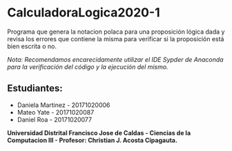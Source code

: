 # CalculadoraLogica2020-1

 Programa que genera la notacion polaca para una proposición lógica dada y revisa los errores que contiene la misma para verificar si la proposición está bien escrita o no.
 
 _Nota: Recomendamos encarecidamente utilizar el IDE Sypder de Anaconda para la verificación del código y la ejecución del mismo._

## Estudiantes:
- Daniela Martinez - 20171020006
- Mateo Yate - 20171020087
- Daniel Roa - 20171020077

**Universidad Distrital Francisco Jose de Caldas - Ciencias de la Computacion III - Profesor: Christian J. Acosta Cipagauta.**
